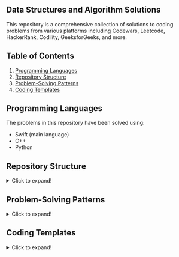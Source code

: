 ## Data Structures and Algorithm Solutions

This repository is a comprehensive collection of solutions to coding problems from various platforms including Codewars, Leetcode, HackerRank, Codility, GeeksforGeeks, and more.

## Table of Contents
1. [Programming Languages](#programming-languages)
2. [Repository Structure](#repository-structure)
3. [Problem-Solving Patterns](#problem-solving-patterns)
4. [Coding Templates](#coding-templates)

## Programming Languages

The problems in this repository have been solved using:

- Swift (main language) 
- C++
- Python
  
## Repository Structure

<details>
<summary>Click to expand!</summary>
  
The 'fully-written-solutions' folder contains problems tackled from scratch. Here is what you can expect:

- Swift: For Swift, every problem has its corresponding **`.swift`** file. Swift solutions are written in a manner that promotes clarity, taking advantage of Swift's modern features for safety and readability.
- C++: Each problem has a corresponding **`.cpp`** file and a related header file. The header files are included in the main function, which calls all the headers.
- Python: Similarly, Python solutions are neatly encapsulated within individual **`.py`** files, following Pythonic conventions for clarity and efficiency.

</details>

## Problem-Solving Patterns

<details>
<summary>Click to expand!</summary>
  
### If the input array is sorted

| Algorithm | Time Complexity | Space Complexity |
|-----------|-----------------|------------------|
| Binary Search | O(logn) | O(1) |
| Two Pointers | O(n) | O(1) |
| Cyclic Sort (when dealing with numbers in a specific range) | O(n) | O(1) |

### If asked for all permutations/subsets

| Algorithm | Time Complexity | Space Complexity |
|-----------|-----------------|------------------|
| Backtracking | O(n*2^n) | O(n) |

### If given a tree

| Algorithm | Time Complexity | Space Complexity |
|-----------|-----------------|------------------|
| Depth-First Search (DFS) | O(n) | O(h) |
| Breadth-First Search (BFS) | O(n) | O(w) |

### If given a graph

| Algorithm | Time Complexity | Space Complexity |
|-----------|-----------------|------------------|
| Depth-First Search (DFS) | O(V+E) | O(V) |
| Breadth-First Search (BFS) | O(V+E) | O(V) |
| Topological Sort (for problems involving ordering or scheduling) | O(V+E) | O(V) |

### If given a linked list

| Algorithm | Time Complexity | Space Complexity |
|-----------|-----------------|------------------|
| Two Pointers (possibly fast and slow pointers) | O(n) | O(1) |
| In-place reversal of a linked list | O(n) | O(1) |

### If recursion is banned

| Algorithm | Time Complexity | Space Complexity |
|-----------|-----------------|------------------|
| Stack | O(n) | O(n) |

### If must solve in-place

| Algorithm | Time Complexity | Space Complexity |
|-----------|-----------------|------------------|
| Swap corresponding values | O(n) | O(1) |

### If asked for maximum/minimum subarray/subset/options

| Algorithm | Time Complexity | Space Complexity |
|-----------|-----------------|------------------|
| Dynamic Programming | Depends on problem | Depends on problem |
| 0/1 Knapsack (for subset problems where choices are binary, selected, or not selected) | O(nW) | O(nW) |

### If the problem involves computing prefix sums or queries on subarrays

| Algorithm | Time Complexity | Space Complexity |
|-----------|-----------------|------------------|
| Prefix Sum | O(n) for initial computation, O(1) for each query | O(n) |

### If asked for top/least K items

| Algorithm | Time Complexity | Space Complexity |
|-----------|-----------------|------------------|
| Heap | O(nlogk) | O(k) |
| Two Heaps (when you need to keep track of both the smallest and largest elements) | O(nlogk) | O(k) |
| QuickSelect | O(n), worst case O(n^2) | O(1) |
| K-way Merge (when merging K-sorted inputs) | O(nlogk) | O(k) |

### If asked for common strings

| Algorithm | Time Complexity | Space Complexity |
|-----------|-----------------|------------------|
| HashMap | O(n+m) | O(n+m) |
| Trie | O(n) | O(m) |

### If given a matrix

| Algorithm | Time Complexity | Space Complexity |
|-----------|-----------------|------------------|
| Matrix Traversal (DFS, BFS, or simple iteration) | O(mn) | O(mn) |

### If asked to find or count a specific element/configuration in a matrix

| Algorithm | Time Complexity | Space Complexity |
|-----------|-----------------|------------------|
| Dynamic Programming | O(mn) | O(mn) |
| DFS/BFS | O(mn) | O(mn) |

### If asked to perform manipulations or computations on a string

| Algorithm | Time Complexity | Space Complexity |
|-----------|-----------------|------------------|
| Two Pointers | O(n) | O(1) |
| Sliding Window | O(n) | O(1) or O(k) |
| HashMap | O(n) | O(n) |

### If dealing with intervals or ranges

| Algorithm | Time Complexity | Space Complexity |
|-----------|-----------------|------------------|
| Sort and Merge/Subtract | O(nlogn) | O(n) |
| Interval Tree | O(nlogn), O(logn) | O(n) |

### If the problem is about finding a cycle or a loop

| Algorithm | Time Complexity | Space Complexity |
|-----------|-----------------|------------------|
| Floyd's Cycle Finding Algorithm | O(n) | O(1) |
| DFS (for graph) | O(V+E) | O(V) |

### If numbers need to be converted from one base to another

| Algorithm | Time Complexity | Space Complexity |
|-----------|-----------------|------------------|
| Base Conversion | O(n) | O(n) |

### If dealing with bitwise operations

| Algorithm | Time Complexity | Space Complexity |
|-----------|-----------------|------------------|
| Bitwise XOR | O(n) | O(1) |

### If the problem involves Fibonacci numbers

| Algorithm | Time Complexity | Space Complexity |
|-----------|-----------------|------------------|
| Dynamic Programming | O(n) | O(1) or O(n) |

### Else

| Algorithm | Time Complexity | Space Complexity |
|-----------|-----------------|------------------|
| HashMap/Set | O(1) | O(n) |
| Sort input | O(nlogn) | O(1) |

</details>

<!-- TEMPLATES_END -->
<!-- TEMPLATES_END -->
<!-- TEMPLATES_END -->
<!-- TEMPLATES_END -->
<!-- TEMPLATES_START -->
## Coding Templates

<details>
<summary>Click to expand!</summary>
  
### Table of Contents
1. [Pseudocode](#pseudocode)
2. [Solution Test Function](#solution-test-function)
3. [Stack](#stack)
4. [Queue](#queue)
5. [Linked List](#linked-list)
    - [Singly Linked List](#singly-linked-list)
    - [Doubly Linked List](#doubly-linked-list)
6. [Trees](#trees)
    - [Binary Tree](#binary-tree)
    - [Trie](#trie)
    - [Segment Tree](#segment-tree)
7. [Heap/Priority Queue](#heappriority-queue)

### Pseudocode

```
    Restate the Problem: 
        Given an [input_type], find/return [what is asked for].

    Identify Inputs and Outputs:
        Input: [description of inputs, data type]
        Output: [description of outputs, data type]

    Map Inputs to Outputs:
        For each input, think:
         - How can this be transformed or processed to lead to the output?

    Outline the Constraints and Edge Cases:
        Constraints: [description of constraints]
        Edge cases: [description of edge cases]

    Choose an Approach (High-Level Plan):
        Approach:
        - Step 1: [Do this first]
        - Step 2: [Then do this]
        - Final Step: [Return the result]

        Time complexity: O(...)
        Space complexity: O(...)

    Create a Plan and Break it into Steps:
        Plan:
        1. [Process the first input]
        2. [Iterate through the inputs and do something]
        3. [Return or print the result]

    Check for Edge Cases:
        If [edge case]:
            [Handle the edge case]
```

### Solution Test Function

A function that can be used to manually test a problem's solution. It needs to be slightly modified for the specific problem.

```swift
func test() {
    let sol = Solution()

    // Replace with an array of tuples, each containing the input and expected output.
    // e.g. [(input1, expected1), (input2, expected2), ...]
    let testCases = [
        // Add your test cases here
    ]
    
    for (i, testCase) in testCases.enumerated() {
        let (input, expected) = testCase

        // Replace the following line to call the method you are testing.
        // e.g. let result = sol.someMethod(input)
        let result =  sol.YourMethodHere(input)

        assert(result == expected, "Test case \(i + 1) failed. Expected \(expected), got \(result)")
        print("Test case \(i + 1) passed.")
    }
}
```

### Stack

Implements a stack (Last-In-First-Out or LIFO) using arrays, suitable for balanced parenthesis checking, undo mechanisms, etc.

```swift
class Stack<T> {
    private var elements: [T] = []
    
    var isEmpty: Bool {
        return elements.isEmpty
    }
    
    func peek() -> T? {
        return elements.last!
    }
    
    func push(_ element: T) {
        elements.append(element)
    }
    
    func pop() -> T? {
        return elements.popLast()!
    }
}
```

- **peek()**: Returns the top element without removing it.
- **push(element: T)**: Adds an element to the top.
- **pop()**: Removes and returns the top element.

### Queue

Implements a queue (FIRST-IN-FIRST-OUT or FIFO) using arrays, useful for task scheduling and breadth-first search algorithms.

```swift
class Queue<T> {
    private var elements: [T] = []
    
    var isEmpty: Bool {
        return elements.isEmpty
    }
    
    func enqueue(_ element: T) {
        elements.append(element)
    }
    
    func dequeue() -> T {
        return elements.removeFirst()
    }
    
    func peek() -> T {
        return elements.first!
    }
}
```

- **enqueue(element: T)**: Adds an element to the end.
- **dequeue()**: Removes and returns the first element.
- **peek()**: Returns the first element without removing it.

</br>


### Linked List

#### Singly Linked List

Singly linked list with insertion and deletion methods, commonly used in low-level memory management and hashing.

```swift
class ListNode {
  var val: Int
  var next: ListNode?

  init(_ val: Int) {
    self.val = val
    self.next = nil
  }
}

class LinkedList {
  var head: ListNode?
  var tail: ListNode?

  init() {
    head = ListNode(-1)
    tail = head
  }

  func insertEnd(_ val: Int) {
    tail?.next = ListNode(val)
    tail = tail?.next
  }

  func remove(_ index: Int) {
    var i = 0
    var curr = head
    while i < index && curr != nil {
      i += 1
      curr = curr?.next
    }

    if curr != nil && curr?.next != nil {
      if curr?.next === tail {
        tail = curr
      }
      curr?.next = curr!.next?.next
    }
  }

  func print() {
    var curr = head?.next
    while curr != nil {
      Swift.print(String(curr!.val) + " -> ", terminator: "")
      curr = curr?.next
    }
    Swift.print()
  }
}
```

- **insertEnd(val: Int)**: Adds a node at the end.
- **remove(index: Int)**: Removes the node at a given index.

#### Doubly Linked List

A doubly linked list that allows for easier traversal in both directions, useful for algorithms that require backtracking.

```swift
class ListNode {
  var val: Int
  var next: ListNode?
  var prev: ListNode?

  init(_ val: Int) {
    self.val = val
    self.next = nil
    self.prev = nil
  }
}

class LinkedList {
  var head: ListNode?
  var tail: ListNode?

  init() {
    head = ListNode(-1)
    tail = ListNode(-1)
    head?.next = tail
    tail?.prev = head
  }

  func insertFront(_ val: Int) {
    let newNode: ListNode? = ListNode(val)
    newNode?.prev = head
    newNode?.next = head?.next

    head!.next?.prev = newNode
    head?.next = newNode
  }

  func insertEnd(_ val: Int) {
    let newNode: ListNode? = ListNode(val)
    newNode?.next = tail
    newNode?.prev = tail?.prev

    tail!.prev?.next = newNode
    tail?.prev = newNode
  }

  func removeFront() {
    head!.next!.next?.prev = head
    head?.next = head!.next?.next
  }

  func removeEnd() {
    tail!.prev!.prev?.next = tail
    tail?.prev = tail!.prev?.prev
  }

  func print() {
    var curr = head?.next
    while curr !== tail {
      Swift.print(String(curr!.val) + " -> ", terminator: "")
      curr = curr?.next
    }
    Swift.print()
  }
}
```

- **insertFront(val: Int)**: Adds a node at the front.
- **insertEnd(val: Int)**: Adds a node at the end.


### Trees

#### Binary Tree

A basic binary tree structure often used in algorithms for sorting and searching operations.

```swift
class TreeNode {
  var val: Int
  var left: TreeNode?
  var right: TreeNode?

  init(_ val: Int) {
    self.val = val
    left = nil
    right = nil
  }
}
```

- **val**: The value stored in the node.
- **left**: Pointer to the left child node.
- **right**: Pointer to the right child node.

#### Trie

A Trie data structure for efficient retrieval of 'prefix' keys, commonly used in search engines and databases.

```swift
class TrieNode {
  var children = [Character: TrieNode]()
  var word = false
}

class Trie {
  var root: TrieNode

  init() {
    root = TrieNode()
  }
}
```

- **root**: Root node of the Trie.
- **children**: A dictionary mapping characters to their corresponding TrieNode.
- **word**: A boolean indicate if the node represents a complete word.
  
### Segment Tree

Segment Tree to perform range queries and updates, often used in competitive programming for efficient querying of arrays.

```swift
class SegmentTree {
  var sum: Int
  var left: SegmentTree?
  var right: SegmentTree?
  var L: Int
  var R: Int

  init(_ total: Int, _ L: Int, _ R: Int) {
    self.sum = total
    self.left = nil
    self.right = nil
    self.L = L
    self.R = R
  }
```

- **sum**: The sum of the range [L, R].
- **left**: Pointer to the left segment.
- **right**: Pointer to the right segment.
- **L**: The left boundary of the segment.
- **R**: The right boundary of the segment.

### Heap/Priority Queue

A heap/priority queue useful for priority-based tasks and algorithms like Dijkstra's. Can be used as a max-heap or min-heap.

```swift
class Heap {
  var heap = [0]
 
func push(_ val: Int) {
    heap.append(val)
    var i = heap.count - 1

    while i > 1 && heap[i] < heap[i / 2] {
      let tmp = heap[i]
      heap[i] = heap[i / 2]
      heap[i / 2] = tmp
      i = i / 2
    }
  }

  func pop() -> Int {
    if heap.count == 1 {
      return -1
    }
    if heap.count == 2 {
      return heap.removeLast()
    }

    let res = heap[1]
    heap[1] = heap.removeLast()
    var i = 1
    while 2 * i < heap.count {
      if (2 * i + 1 < heap.count && 
          heap[2 * i + 1] < heap[2 * i] && 
          heap[i] > heap[2 * i + 1]) {
        let tmp = heap[i]
        heap[i] = heap[2 * i + 1]
        heap[2 * i + 1] = tmp
        i = 2 * i + 1
      }
      else if heap[i] > heap[2 * i] {
        let tmp = heap[i]
        heap[i] = heap[2 * i]
        heap[2 * i] = tmp
        i = 2 * i
      }
      else {
        break
      }
    }
    return res
  }

  func top() -> Int {
    if heap.count > 1 {
      return heap[1]
    }
    return -1
  }

  func heapify(_ arr: inout [Int]) {
    arr.append(arr[0])

    heap = arr
    var cur = (heap.count - 1) / 2
    while cur > 0 {
      var i = cur
      while 2 * i < heap.count {
        if (2 * i + 1 < heap.count &&
           heap[2 * i + 1] < heap[2 * i] && 
           heap[i] > heap[2 * i + 1]) {
          let tmp = heap[i]
          heap[i] = heap[2 * i + 1]
          heap[2 * i + 1] = tmp
          i = 2 * i + 1
        }
        else if heap[i] > heap[2 * i] {
          let tmp = heap[i]
          heap[i] = heap[2 * i]
          heap[2 * i] = tmp
          i = 2 * i
        }
        else {
          break
        } 
      }
      cur -= 1
    }
  }
}
```

- **push(val: Int)**: Adds an element to the heap.
- **pop()**: Removes and returns the smallest element.
- **top()**: Returns the smallest element without removing it.
- **heapify(arr: inout [Int])**: Heapifies an existing array in-place.
  
</details>
<!-- TEMPLATES_END -->
